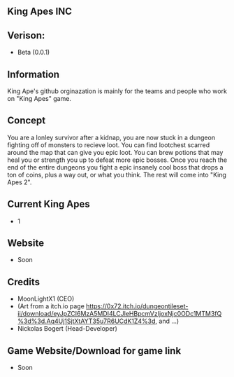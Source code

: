 ## King Apes INC

## Verison:
- Beta (0.0.1)

## Information
King Ape's github orginazation is mainly for the teams and people who work on "King Apes" game.

## Concept
You are a lonley survivor after a kidnap, you are now stuck in a dungeon fighting off of monsters to recieve loot. You can find lootchest scarred around the map that can give you epic loot. You can brew potions that may heal you or strength you up to defeat more epic bosses. Once you reach the end of the entire dungeons you fight a epic insanely cool boss that drops a ton of coins, plus a way out, or what you think. The rest will come into "King Apes 2".

## Current King Apes
- 1

## Website
- Soon

## Credits
- MoonLightX1 (CEO)
- (Art from a itch.io page https://0x72.itch.io/dungeontileset-ii/download/eyJpZCI6MzA5MDI4LCJleHBpcmVzIjoxNjc0ODc1MTM3fQ%3d%3d.Aq4Uj1SjtXtAYT35u7R6UCdK1Z4%3d, and ...)
- Nickolas Bogert (Head-Developer)

## Game Website/Download for game link
- Soon
